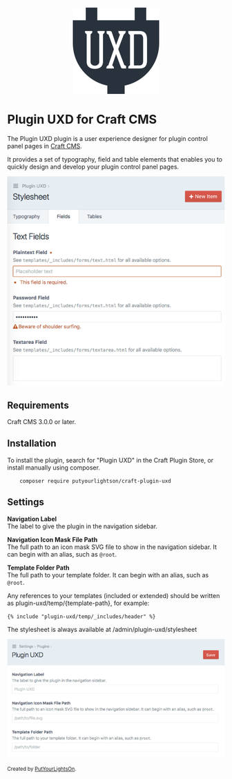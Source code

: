 <p align="center"><img width="200" src="src/icon.svg"></p>

# Plugin UXD for Craft CMS

The Plugin UXD plugin is a user experience designer for plugin control panel pages in [Craft CMS](https://craftcms.com/).

It provides a set of typography, field and table elements that enables you to quickly design and develop your plugin control panel pages. 

<p><img src="docs/images/fields.png"></p>

## Requirements

Craft CMS 3.0.0 or later.

## Installation

To install the plugin, search for "Plugin UXD" in the Craft Plugin Store, or install manually using composer.

        composer require putyourlightson/craft-plugin-uxd

## Settings

**Navigation Label**  
The label to give the plugin in the navigation sidebar.

**Navigation Icon Mask File Path**  
The full path to an icon mask SVG file to show in the navigation sidebar. It can begin with an alias, such as `@root`.

**Template Folder Path**  
The full path to your template folder. It can begin with an alias, such as `@root`.

Any references to your templates (included or extended) should be written as plugin-uxd/temp/{template-path}, for example:

    {% include "plugin-uxd/temp/_includes/header" %}

The stylesheet is always available at /admin/plugin-uxd/stylesheet

<p><img src="docs/images/settings.png"></p>

<small>Created by [PutYourLightsOn](https://www.putyourlightson.net/).</small>
